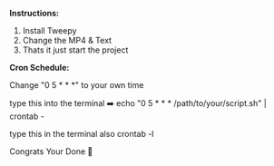**Instructions:**

1. Install Tweepy
2. Change the MP4 & Text
3. Thats it just start the project

**Cron Schedule:**

Change "0 5 * * *" to your own time

type this into the terminal ➡️
echo "0 5 * * * /path/to/your/script.sh" | crontab -

type this in the terminal also
crontab -l

Congrats Your Done 🎉
